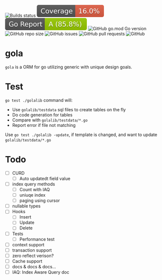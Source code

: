 ![Builds status](https://github.com/olachat/gola/actions/workflows/go.yml/badge.svg)
![Coverage](badges/coverage.svg)
![Go Report Card](badges/go-report-card.svg)
![GitHub go.mod Go version](https://img.shields.io/github/go-mod/go-version/olachat/gola)
![GitHub repo size](https://img.shields.io/github/repo-size/olachat/gola)
![GitHub issues](https://img.shields.io/github/issues-raw/olachat/gola)
![GitHub pull requests](https://img.shields.io/github/issues-pr/olachat/gola)
![GitHub](https://img.shields.io/github/license/olachat/gola)

# gola

`gola` is a ORM for go utilizing generic with unique design goals.

# Test

`go test ./golalib` command will:

- Use `golalib/testdata` sql files to create tables on the fly
- Do code generation for tables
- Compare with `golalib/testdata/*.go`
- Report error if file not matching

Use `go test ./golalib -update`, if template is changed, and want to update `golalib/testdata/*.go`

# Todo

- [ ] CURD
  - [ ] Auto updatedt field value
- [ ] index query methods
  - [ ] Count with IAQ
  - [ ] uniuqe index
  - [ ] paging using cursor
- [ ] nullable types
- [ ] Hooks
  - [ ] Insert
  - [ ] Update
  - [ ] Delete
- [ ] Tests
  - [ ] Performance test
- [ ] context support
- [ ] transaction support
- [ ] zero reflect verison?
- [ ] Cache support
- [ ] docs & docs & docs...
- [ ] IAQ: Index Aware Query doc
